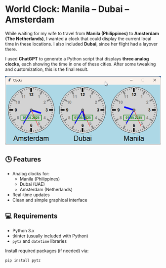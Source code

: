 # World Clock: Manila – Dubai – Amsterdam

While waiting for my wife to travel from **Manila (Philippines)** to **Amsterdam (The Netherlands)**, I wanted a clock that could display the current local time in these locations. I also included **Dubai**, since her flight had a layover there.

I used **ChatGPT** to generate a Python script that displays **three analog clocks**, each showing the time in one of these cities. After some tweaking and customization, this is the final result.

![Clock Screenshot](python3.13_xk1UQhZI20.png)

## 🕒 Features

- Analog clocks for:
  - Manila (Philippines)
  - Dubai (UAE)
  - Amsterdam (Netherlands)
- Real-time updates
- Clean and simple graphical interface

## 💻 Requirements

- Python 3.x
- tkinter (usually included with Python)
- `pytz` and `datetime` libraries

Install required packages (if needed) via:

```bash
pip install pytz
